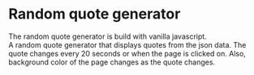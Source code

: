 # Random quote generator
The random quote generator is build with vanilla javascript. <br>
A random quote generator that displays quotes from the json data. The quote changes every 20 seconds or when the page 
is clicked on. Also, background color of the page changes as the quote changes.
